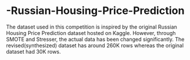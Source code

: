 # -Russian-Housing-Price-Prediction
The dataset used in this competition is inspired by the original Russian Housing Price Prediction dataset hosted on Kaggle. However, through SMOTE and Stresser, the actual data has been changed significantly. The revised(synthesized) dataset has around 260K rows whereas the original dataset had 30K rows.
